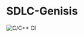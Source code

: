 # SDLC-Genisis
![C/C++ CI](https://github.com/99002588/SDLC-Genisis/workflows/C/C++%20CI/badge.svg)
